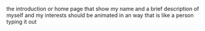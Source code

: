 the introduction or home page that show my name and a brief description of myself and my interests should be animated in an way that is like a person typing it out